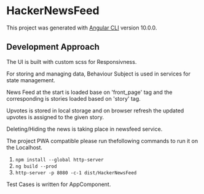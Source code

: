 # HackerNewsFeed

This project was generated with [Angular CLI](https://github.com/angular/angular-cli) version 10.0.0.

## Development Approach

The UI is built with custom scss for Responsivness.

For storing and managing data, Behaviour Subject is used in services for state management.

News Feed at the start is loaded base on 'front_page' tag and the corresponding is stories loaded based on 'story' tag.

Upvotes is stored in local storage and on browser refresh the updated upvotes is assigned to the given story.

Deleting/Hiding the news is taking place in newsfeed service.

The project PWA compatible please run thefollowing commands to run it on the Localhost.
1. `npm install --global http-server`
2. `ng build --prod`
3. `http-server -p 8080 -c-1 dist/HackerNewsFeed`

Test Cases is written for AppComponent.
